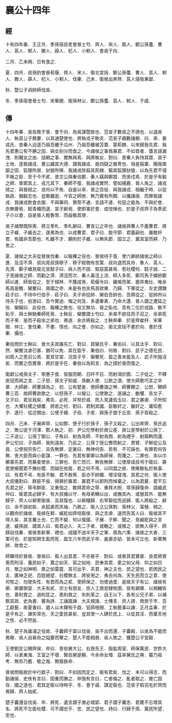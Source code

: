 # 襄公十四年
## 經

十有四年春．王正月．季孫宿叔老會晉士匄．齊人．宋人．衛人．鄭公孫蠆．曹人．莒人．邾人．滕人．薛人．杞人．小邾人．會吳于向．

二月．乙未朔．日有食之．

夏．四月．叔孫豹會晉荀偃．齊人．宋人．衛北宮括．鄭公孫蠆．曹人．莒人．邾人．滕人．薛人．杞人．小邾人．伐秦．己未．衛侯出奔齊．莒人侵我東鄙．

秋．楚公子貞帥師伐吳．

冬．季孫宿會晉士匄．宋華閱．衛孫林父．鄭公孫蠆．莒人．邾人．于戚．

## 傳

十四年春．吳告敗于晉．會于向．為吳謀楚故也．范宣子數吳之不德也．以退吳人．執莒公子務婁．以其通楚使也．將執戎子駒支．范宣子親數諸朝．曰．來．姜戎氏．昔秦人迫逐乃祖吾離于瓜州．乃祖吾離被苫蓋．蒙荊棘．以來歸我先君．我先君惠公有不腆之田．與女剖分而食之．今諸侯之事我寡君．不如昔者．蓋言語漏洩．則職女之由．詰朝之事．爾無與焉．與將執女．對曰．昔秦人負恃其眾．貪于土地．逐我諸戎．惠公蠲其大德．謂我諸戎．是四獄之裔冑也．毋是翦棄．賜我南鄙之田．狐狸所居．豺狼所嗥．我諸戎除翦其荊棘．驅其狐狸豺狼．以為先君不侵不叛之臣．至于今不貳．昔文公與秦伐鄭．秦人竊與鄭盟．而舍戍焉．於是乎有殽之師．晉禦其上．戎亢其下．秦師不復．我諸戎實然．譬如捕鹿．晉人角之．諸戎掎之．與晉踣之．戎何以不免．自是以來．晉之百役．與我諸戎．相繼于時．以從執政．猶殽志也．豈敢離逖．今官之師旅．無乃實有所闕．以攜諸侯．而罪我諸戎．我諸戎飲食衣服．不與華同．贄幣不通．言語不達．何惡之能為．不與於會．亦無瞢焉．賦青蠅而退．宣子辭焉．使即事於會．成愷悌也．於是子叔齊子為季武子介以會．自是晉人輕魯幣．而益敬其使．

吳子諸樊既除喪．將立季札．季札辭曰．曹宣公之卒也．諸侯與曹人不義曹君．將立子臧．子臧去之．遂弗為也．以成曹君．君子曰．能守節．君義嗣也．誰敢奸君．有國非吾節也．札雖不才．願附於子臧．以無失節．固立之．棄其室而耕．乃舍之．

夏．諸侯之大夫從晉侯伐秦．以報櫟之役也．晉侯待于竟．使六卿帥諸侯之師以進．及涇不濟．叔向見叔孫穆子．穆子賦匏有苦葉．叔向退而具舟．魯人．莒人．先濟．鄭子蟜見衛北宮懿子曰．與人而不固．取惡莫甚焉．若社稷何．懿子說．二子見諸侯之師．而勸之濟．濟涇而次．秦人毒涇上流．師入多死．鄭司馬子蟜帥鄭師以進．師皆從之．至于棫林．不獲成焉．荀偃令曰．雞鳴而駕．塞井夷灶．唯余馬首是瞻．欒黶曰．晉國之命．未是有也余馬首欲東．乃歸．下軍從之．左史謂魏莊子曰．不待中行伯乎．莊子曰．夫子命從帥．欒伯吾帥也．吾將從之．從帥所以待夫子也．伯游曰．吾今實過．悔之何及．多遺秦禽．乃命大還．晉人謂之遷延之役．欒鍼曰．此役也．報櫟之敗也．役又無功．晉之恥也．吾有二位於戎路．敢不恥乎．與士鞅馳秦師死焉．士鞅反．欒黶謂士匄曰．余弟不欲往而子召之．余弟死而子來．是而子殺余之弟也．弗逐．余亦將殺之．士鞅奔秦．於是齊崔杼．宋華閱．仲江．會伐秦．不書．惰也．向之會．亦如之．衛北宮括不書於向．書於伐秦．攝也．

秦伯問於士鞅曰．晉大夫其誰先亡．對曰．其欒氏乎．秦伯曰．以其汰乎．對曰．然．欒黶汰虐已甚．猶可以免．其在盈乎．秦伯曰．何故．對曰．武子之德在民．如周人之思召公焉．愛其甘棠．況其子乎．欒黶死．盈之善未能及人．武子所施沒矣．而黶之怨實章．將於是乎在．秦伯以為知言．為之請於晉而復之．

衛獻公戒孫文子．寧惠子食．皆服而朝．日旰不召．而射鴻於囿．二子從之．不釋皮冠而與之言．二子怒．孫文子知戚．孫蒯入使．公飲之酒．使大師歌巧言之卒章．大師辭．師曹請為之．初．公有嬖妾．使師曹誨之琴．師曹鞭之．公怒．鞭師曹三百．故師曹欲歌之．以怒孫子．以報公．公使歌之．遂誦之．蒯懼．告文子．文子曰．君忌我矣．弗先．必死．并帑於戚．而入見蘧伯玉曰．君之暴虐．子所知也．大懼社稷之傾覆．將若之何．對曰．君制其國．臣敢奸之．雖奸之．庸知愈乎．遂行．從近關出．公使子蟜．子伯．子皮．與孫子盟于丘宮．孫子皆殺之．

四月．己未．子展奔齊．公如鄄．使子行於孫子．孫子又殺之．公出奔齊．孫氏追之．敗公徒于河澤．鄄人執之．初．尹公佗學射於庾公差．庾公差學射於公孫丁．二子追公．公孫丁御公．子魚曰．射為背師．不射為戮．射為禮乎．射兩軥而還．尹公佗曰．子為師．我則遠矣．乃反之．公孫丁授公轡而射之．貫臂．子鮮從公及竟．公使祝宗告亡．且告無罪．定姜曰．無神何告．若有．不可誣也．有罪若何告無．舍大臣而與小臣謀．一罪也．先君有冢卿以為師保．而蔑之．二罪也．余以巾櫛事先君．而暴妾使余．三罪也．告亡而已．無告無罪．公使厚成叔弔于衛曰．寡君使瘠聞君不撫社稷．而越在他竟．若之何不弔．以同盟之故．使瘠敢私於執事．曰．有君不弔．有臣不敏．君不赦宥．臣亦不帥職．增淫發洩．其若之何．衛人使大叔儀對曰．群臣不佞．得罪於寡君．寡君不以即刑而悼棄之．以為君憂．君不忘先君之好．辱弔群臣．又重恤之．敢拜君命之辱．重拜大貺．厚孫歸復命．語臧武仲曰．衛君其必歸乎．有大叔儀以守．有母弟鱄以出．或撫其內．或營其外．能無歸乎．齊人以郲寄衛侯．及其復也．以郲糧歸．右宰穀從而逃歸．衛人將殺之．辭曰．余不說初矣．余狐裘而羔袖．乃赦之．衛人立公孫剽．孫林父．甯殖．相之．以聽命於諸侯．衛侯在郲．臧紇如齊唁衛侯．與之言虐．退而告其人曰．衛侯其不得入矣．其言糞土也．亡而不變．何以復國．子展．子鮮．聞之．見臧紇與之言道．臧孫說．謂其人曰．衛君必入．夫二子者．或輓之．或推之．欲無入得乎．師歸自伐秦．晉侯舍新軍．禮也．成國不過半天子之軍．周為六軍．諸侯之大者．三軍可也．於是知朔生盈而死．盈生六年而武子卒．彘裘亦幼．皆未可立也．新軍無帥．故舍之．

師曠侍於晉侯．晉侯曰．衛人出其君．不亦甚乎．對曰．或者其君實甚．良君將賞善而刑淫．養民如子．蓋之如天．容之如地．民奉其君．愛之如父母．仰之如日月．敬之如神明．畏之如雷霆．其可出乎．夫君．神之主也．民之望也．若困民之主．匱神乏祀．百姓絕望．社稷無主．將安用之．弗去何為．天生民而立之君．使司牧之．勿使失性．有君而為之貳．使師保之．勿使過度．是故天子有公．諸侯有卿．卿置側室．大夫有貳．宗士有朋友．庶人工商皂隸牧圉．皆有親暱．以相輔佐也．善則賞之．過則匡之．患則救之．失則革之．自王以下．各有父兄子弟．以補察其政．史為書．瞽為詩．工誦箴諫．大夫規誨．士傳言．庶人謗．商旅于市．百工獻藝．故夏書曰．遒人以木鐸徇于路．官師相規．工執藝事以諫．正月孟春．於是乎有之．諫失常也．天之愛民甚矣．豈其使一人肆於民上．以從其淫．而棄天地之性．必不然矣．

秋．楚子為庸浦之役故．子囊師于棠以伐吳．吳不出而還．子囊殿．以吳為不能而弗儆．吳人自皋舟之隘要而擊之．楚人不能相救．吳人敗之．獲楚公子宜穀．

王使劉定公賜齊侯．命曰．昔伯舅大公．右我先王．股肱周室．師保萬民．世胙大師．以表東海．王室之不壞．繄伯舅是賴．今余命女環．茲率舅氏之典．纂乃祖考．無忝乃舊．敬之哉．無廢朕命．

晉侯問衛故於中行獻子．對曰．不如因而定之．衛有君矣．伐之．未可以得志．而勤諸侯．史佚有言曰．因重而撫之．仲虺有言曰．亡者侮之．亂者取之．推亡固存．國之道也．君其定衛以待時乎．冬．會于戚．謀定衛也．范宣子假羽毛於齊而弗歸．齊人始貳．

楚子囊還自伐吳．卒．將死．遺言謂子庚必城郢．君子謂子囊忠．君薨不忘增其名．將死不忘衛社稷．可不謂忠乎．忠．民之望也．詩曰．行歸于周．萬民所望．忠也．

